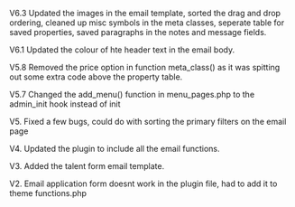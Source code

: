 V6.3
Updated the images in the email template, sorted the drag and drop ordering, cleaned up misc symbols in the meta classes, seperate table for saved properties, saved paragraphs in the notes and message fields. 

V6.1
Updated the colour of hte header text in the email body. 

V5.8
Removed the price option in function meta_class() as it was spitting out some extra code above the property table. 

V5.7
Changed the add_menu() function in menu_pages.php to the admin_init hook instead of init

V5.
Fixed a few bugs, could do with sorting the primary filters on the email page

V4.
Updated the plugin to include all the email functions. 

V3.
Added the talent form email template. 

V2.
Email application form doesnt work in the plugin file, had to add it to theme functions.php
